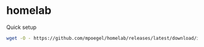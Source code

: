 # homelab

Quick setup
```sh
wget -O - https://github.com/mpoegel/homelab/releases/latest/download/install.sh | sh
```
